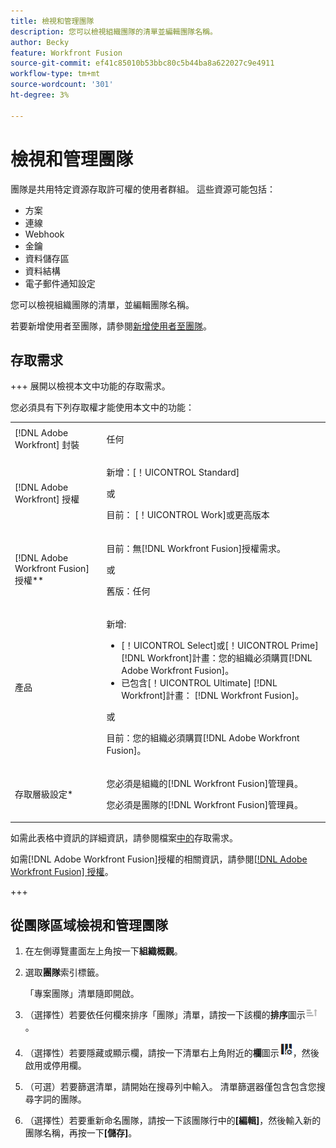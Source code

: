 ```yaml
---
title: 檢視和管理團隊
description: 您可以檢視組織團隊的清單並編輯團隊名稱。
author: Becky
feature: Workfront Fusion
source-git-commit: ef41c85010b53bbc80c5b44ba8a622027c9e4911
workflow-type: tm+mt
source-wordcount: '301'
ht-degree: 3%

---
```


# 檢視和管理團隊

團隊是共用特定資源存取許可權的使用者群組。 這些資源可能包括：

* 方案
* 連線
* Webhook
* 金鑰
* 資料儲存區
* 資料結構
* 電子郵件通知設定

您可以檢視組織團隊的清單，並編輯團隊名稱。

若要新增使用者至團隊，請參閱[新增使用者至團隊](/help/workfront-fusion/set-up-and-manage-workfront-fusion/set-up-and-manage-orgs-and-teams/set-up-orgs-teams-and-users/add-a-user-to-a-team.md)。

## 存取需求

+++ 展開以檢視本文中功能的存取需求。

您必須具有下列存取權才能使用本文中的功能：

<table style="table-layout:auto">
 <col> 
 <col> 
 <tbody> 
  <tr> 
   <td role="rowheader">[!DNL Adobe Workfront] 封裝</td> 
   <td> <p>任何</p> </td> 
  </tr> 
  <tr data-mc-conditions=""> 
   <td role="rowheader">[!DNL Adobe Workfront] 授權</td> 
   <td> <p>新增：[！UICONTROL Standard]</p><p>或</p><p>目前： [！UICONTROL Work]或更高版本</p> </td> 
  </tr> 
  <tr> 
   <td role="rowheader">[!DNL Adobe Workfront Fusion] 授權**</td> 
   <td>
   <p>目前：無[!DNL Workfront Fusion]授權需求。</p>
   <p>或</p>
   <p>舊版：任何 </p>
   </td> 
  </tr> 
  <tr> 
   <td role="rowheader">產品</td> 
   <td>
   <p>新增:</p> <ul><li>[！UICONTROL Select]或[！UICONTROL Prime] [!DNL Workfront]計畫：您的組織必須購買[!DNL Adobe Workfront Fusion]。</li><li>已包含[！UICONTROL Ultimate] [!DNL Workfront]計畫： [!DNL Workfront Fusion]。</li></ul>
   <p>或</p>
   <p>目前：您的組織必須購買[!DNL Adobe Workfront Fusion]。</p>
   </td> 
  </tr>
  <tr data-mc-conditions=""> 
   <td role="rowheader">存取層級設定*</td> 
   <td> 
     <p>您必須是組織的[!DNL Workfront Fusion]管理員。</p>
     <p>您必須是團隊的[!DNL Workfront Fusion]管理員。</p>
   </td> 
  </tr> 
   </td> 
  </tr> 
 </tbody> 
</table>

如需此表格中資訊的詳細資訊，請參閱檔案[中的](/help/workfront-fusion/references/licenses-and-roles/access-level-requirements-in-documentation.md)存取需求。

如需[!DNL Adobe Workfront Fusion]授權的相關資訊，請參閱[[!DNL Adobe Workfront Fusion] 授權](/help/workfront-fusion/set-up-and-manage-workfront-fusion/licensing-operations-overview/license-automation-vs-integration.md)。

+++

## 從團隊區域檢視和管理團隊

1. 在左側導覽畫面左上角按一下&#x200B;**組織概觀**。
1. 選取&#x200B;**團隊**&#x200B;索引標籤。

   「專案團隊」清單隨即開啟。

1. （選擇性）若要依任何欄來排序「團隊」清單，請按一下該欄的&#x200B;**排序**&#x200B;圖示![排序圖示](assets/sort-icon.png)。
1. （選擇性）若要隱藏或顯示欄，請按一下清單右上角附近的&#x200B;**欄**&#x200B;圖示![欄圖示](assets/columns-icon.png)，然後啟用或停用欄。
1. （可選）若要篩選清單，請開始在搜尋列中輸入。 清單篩選器僅包含包含您搜尋字詞的團隊。
1. （選擇性）若要重新命名團隊，請按一下該團隊行中的&#x200B;**[編輯]**，然後輸入新的團隊名稱，再按一下&#x200B;**[儲存]**。



